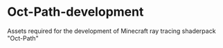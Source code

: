 # Oct-Path-development

Assets required for the development of Minecraft ray tracing shaderpack "Oct-Path"
